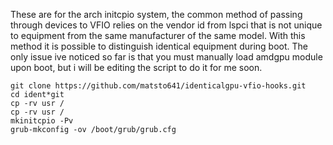 These are for the arch initcpio system, the common method of passing through devices to VFIO relies on the vendor id from lspci that is not unique to equipment from the same manufacturer of the same model. With this method it is possible to distinguish identical equipment during boot. The only issue ive noticed so far is that you must manually load amdgpu module upon boot, but i will be editing the script to do it for me soon.

```
git clone https://github.com/matsto641/identicalgpu-vfio-hooks.git
cd ident*git
cp -rv usr /
cp -rv usr /
mkinitcpio -Pv
grub-mkconfig -ov /boot/grub/grub.cfg
```
